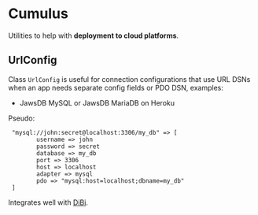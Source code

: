 # Cumulus

Utilities to help with **deployment to cloud platforms**.


## UrlConfig


Class `UrlConfig` is useful for connection configurations that use URL DSNs
when an app needs separate config fields or PDO DSN,
examples:
- JawsDB MySQL or JawsDB MariaDB on Heroku

Pseudo:
```
 "mysql://john:secret@localhost:3306/my_db" => [
 		username => john
 		password => secret
 		database => my_db
 		port => 3306
 		host => localhost
 		adapter => mysql
 		pdo => "mysql:host=localhost;dbname=my_db"
 ]
```

Integrates well with [DiBi](https://github.com/dg/dibi).

